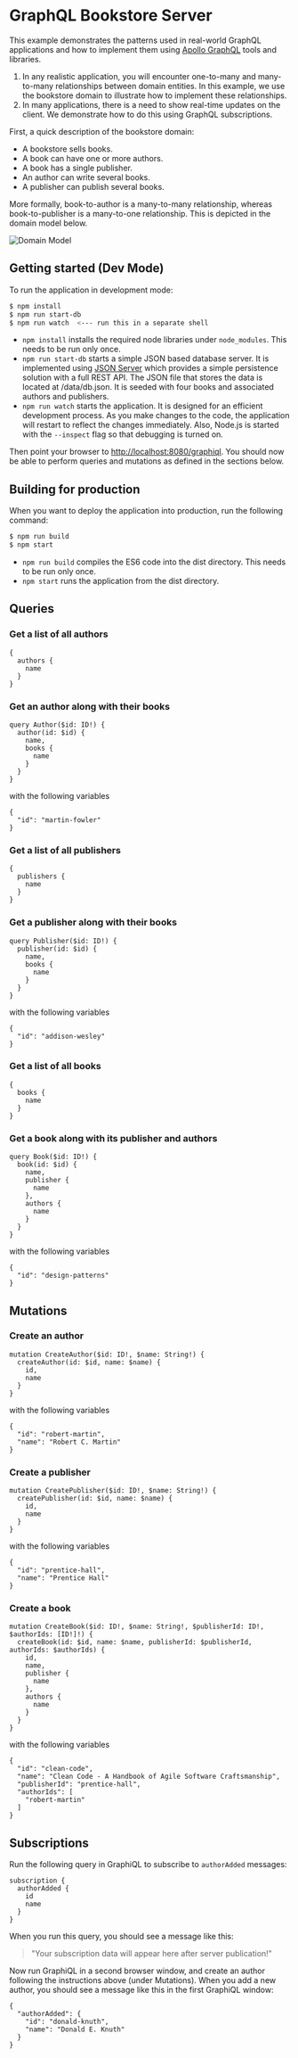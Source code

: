 GraphQL Bookstore Server
========================
This example demonstrates the patterns used in real-world GraphQL applications and how to implement them using [Apollo GraphQL](http://dev.apollodata.com/) tools and libraries.

1. In any realistic application, you will encounter one-to-many and many-to-many relationships between domain entities. In this example, we use the bookstore domain to illustrate how to implement these relationships.
2. In many applications, there is a need to show real-time updates on the client. We demonstrate how to do this using GraphQL subscriptions.

First, a quick description of the bookstore domain:

- A bookstore sells books.
- A book can have one or more authors.
- A book has a single publisher.
- An author can write several books.
- A publisher can publish several books.

More formally, book-to-author is a many-to-many relationship, whereas book-to-publisher is a many-to-one relationship. This is depicted in the domain model below.

![Domain Model](assets/bookstore-domain-model.png)

Getting started (Dev Mode)
--------------------------
To run the application in development mode:
```bash
$ npm install
$ npm run start-db
$ npm run watch  <--- run this in a separate shell
```

- `npm install` installs the required node libraries under `node_modules`. This needs to be run only once.
- `npm run start-db` starts a simple JSON based database server. It is implemented using [JSON Server](https://github.com/typicode/json-server) which provides a simple persistence solution with a full REST API. The JSON file that stores the data is located at /data/db.json. It is seeded with four books and associated authors and publishers.
- `npm run watch` starts the application. It is designed for an efficient development process. As you make changes to the code, the application will restart to reflect the changes immediately. Also, Node.js is started with the `--inspect` flag so that debugging is turned on.


Then point your browser to [http://localhost:8080/graphiql](http://localhost:8080/graphiql). You should now be able to perform queries and mutations as defined in the sections below.

Building for production
-----------------------
When you want to deploy the application into production, run the following command:

```bash
$ npm run build
$ npm start
```

- `npm run build` compiles the ES6 code into the dist directory. This needs to be run only once.
- `npm start` runs the application from the dist directory.

Queries
-------
### Get a list of all authors
```
{
  authors {
    name
  }
}
```

### Get an author along with their books
```
query Author($id: ID!) {
  author(id: $id) {
    name,
    books {
      name
    }
  }
}
```

with the following variables
```
{
  "id": "martin-fowler"
}
```

### Get a list of all publishers
```
{
  publishers {
    name
  }
}
```

### Get a publisher along with their books
```
query Publisher($id: ID!) {
  publisher(id: $id) {
    name,
    books {
      name
    }
  }
}
```

with the following variables
```
{
  "id": "addison-wesley"
}
```

### Get a list of all books
```
{
  books {
    name
  }
}
```

### Get a book along with its publisher and authors
```
query Book($id: ID!) {
  book(id: $id) {
    name,
    publisher {
      name
    },
    authors {
      name
    }
  }
}
```

with the following variables
```
{
  "id": "design-patterns"
}
```

Mutations
---------
### Create an author
```
mutation CreateAuthor($id: ID!, $name: String!) {
  createAuthor(id: $id, name: $name) {
    id,
    name
  }
}
```

with the following variables
```
{
  "id": "robert-martin",
  "name": "Robert C. Martin"
}
```

### Create a publisher
```
mutation CreatePublisher($id: ID!, $name: String!) {
  createPublisher(id: $id, name: $name) {
    id,
    name
  }
}
```

with the following variables
```
{
  "id": "prentice-hall",
  "name": "Prentice Hall"
}
```

### Create a book
```
mutation CreateBook($id: ID!, $name: String!, $publisherId: ID!, $authorIds: [ID!]!) {
  createBook(id: $id, name: $name, publisherId: $publisherId, authorIds: $authorIds) {
    id,
    name,
    publisher {
      name
    },
    authors {
      name
    }
  }
}
```

with the following variables
```
{
  "id": "clean-code",
  "name": "Clean Code - A Handbook of Agile Software Craftsmanship",
  "publisherId": "prentice-hall",
  "authorIds": [
    "robert-martin"
  ]
}
```

Subscriptions
-------------
Run the following query in GraphiQL to subscribe to `authorAdded` messages:

```
subscription {
  authorAdded {
    id
    name
  }
}
```

When you run this query, you should see a message like this:

> "Your subscription data will appear here after server publication!"

Now run GraphiQL in a second browser window, and create an author following the instructions above (under Mutations). When you add a new author, you should see a message like this in the first GraphiQL window:

```
{
  "authorAdded": {
    "id": "donald-knuth",
    "name": "Donald E. Knuth"
  }
}
```

